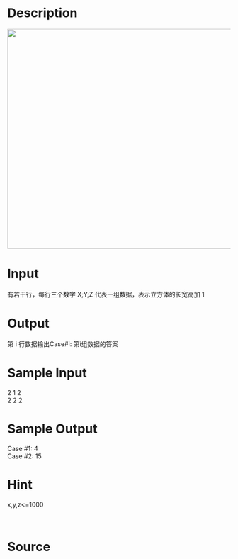 
# Description

<div class="content"><p><img src="/source/bzoj/4312/img/aHR0cHM6Ly9seWRzeS5jb20vSnVkZ2VPbmxpbmUvdXBsb2FkLzIwMTUxMC8xKDEpLmdpZg==.gif" width="593" height="496" alt=""/></p>
<p></p></div>

# Input

<div class="content"><div>有若干行，每行三个数字 X;Y;Z 代表一组数据，表示立方体的长宽高加 1</div>
<p></p></div>

# Output

<div class="content"><p>第 i 行数据输出Case#i: 第i组数据的答案</p>
<p></p></div>

# Sample Input

<div class="content"><span class="sampledata">2 1 2<br/>
2 2 2</span></div>

# Sample Output

<div class="content"><span class="sampledata">Case #1: 4<br/>
Case #2: 15</span></div>

# Hint

<div class="content"><p></p><p>x,y,z&lt;=1000</p><br/>
<p></p><p></p></div>

# Source

<div class="content"><p><a href="problemset.php?search="></a></p></div>

